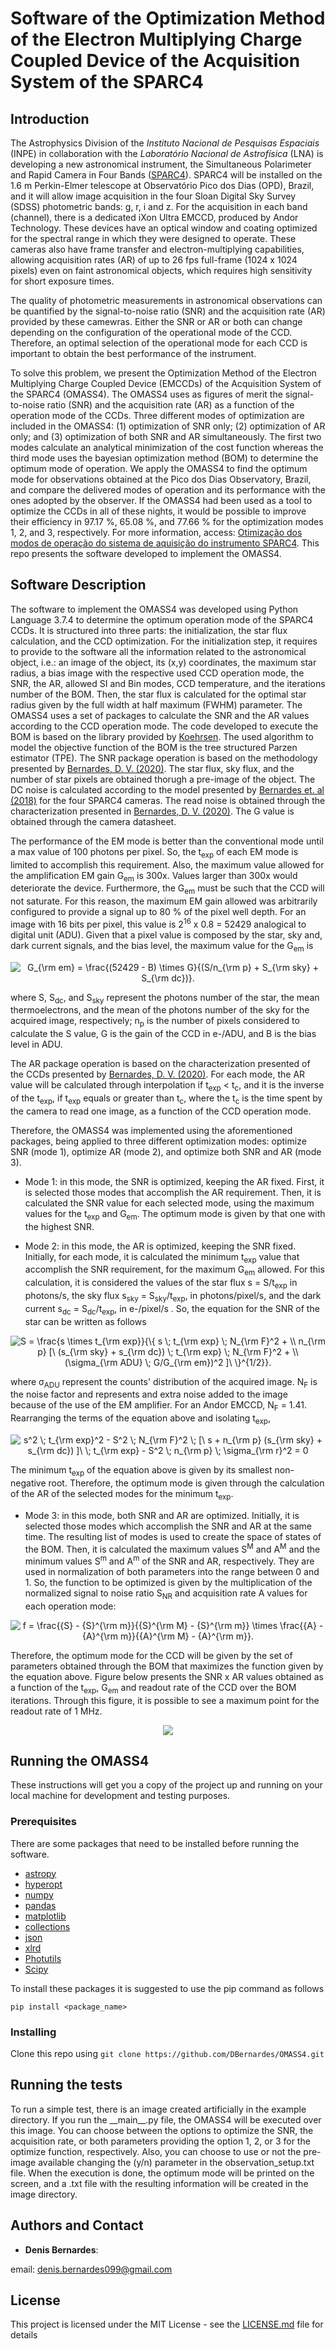 # Software of the Optimization Method of the Electron Multiplying Charge Coupled Device of the Acquisition System of the SPARC4

## Introduction

The Astrophysics Division of the *Instituto Nacional de Pesquisas Espaciais* (INPE) in collaboration with the *Laboratório Nacional de Astrofísica* (LNA) is developing a new astronomical instrument, the Simultaneous Polarimeter and Rapid Camera in Four Bands ([SPARC4](https://www.spiedigitallibrary.org/conference-proceedings-of-spie/8446/844626/Concept-of-SPARC4--a-simultaneous-polarimeter-and-rapid-camera/10.1117/12.924976.full?casa_token=7b-hbhyqIMoAAAAA%3a99lzc7LW-gGeFuEs1N_7ZGdcFS1EiapC3jbzEYyrWT3PDiUP4RXPDEiR9IdfuRvDY7pPetsPx88&SSO=1)). SPARC4 will be installed on the 1.6 m Perkin-Elmer telescope at Observatório Pico dos Dias (OPD), Brazil, and it will allow image acquisition in the four Sloan Digital Sky Survey (SDSS) photometric bands: g, r, i and z. For the acquisition in each band (channel), there is a dedicated iXon Ultra EMCCD, produced by Andor Technology. These devices have an optical window and coating optimized for the spectral range in which they were designed to operate. These cameras also have frame transfer and electron-multiplying capabilities, allowing acquisition rates (AR) of up to 26 fps full-frame (1024 x 1024 pixels) even on faint astronomical objects, which requires high sensitivity for short exposure times.   

The quality of photometric measurements in astronomical observations can be quantified by the signal-to-noise ratio (SNR) and the acquisition rate (AR) provided by these camewras. Either the SNR or AR or both can change depending on the configuration of the operational mode of the CCD. Therefore, an optimal selection of the operational mode for each CCD is important to obtain the best performance of the instrument. 

To solve this problem, we present the Optimization Method of the Electron Multiplying Charge Coupled Device (EMCCDs) of the Acquisition System of the SPARC4 (OMASS4). The OMASS4 uses as figures of merit the signal-to-noise ratio (SNR) and the acquisition rate (AR) as a function of the operation mode of the CCDs. Three different modes of optimization are included in the OMASS4:  (1) optimization of SNR only; (2) optimization of AR only; and (3) optimization of both SNR and AR simultaneously. The first two modes calculate an analytical minimization of the cost function whereas the third mode uses the bayesian optimization method (BOM) to determine the optimum mode of operation. We apply the OMASS4 to find the optimum mode for observations obtained at the Pico dos Dias Observatory, Brazil, and compare the delivered modes of operation and its performance with the ones adopted by the observer. If the OMASS4 had been used as a tool to optimize the CCDs in all of these nights, it would be possible to improve their efficiency in 97.17 %, 65.08 %, and 77.66 % for the optimization modes 1, 2, and 3, respectively. For more information, access: [Otimização dos modos de operação do sistema de aquisição do instrumento SPARC4](https://repositorio.unifei.edu.br/jspui/handle/123456789/2201). This repo presents the software developed to implement the OMASS4.

## Software Description

The software to implement the OMASS4 was developed using Python Language 3.7.4 to determine the optimum operation mode of the SPARC4 CCDs. It is structured into three parts: the initialization, the star flux calculation, and the CCD optimization. For the initialization step, it requires to provide to the software all the information related to the astronomical object, i.e.: an image of the object, its (x,y) coordinates, the maximum star radius, a bias image with the respective used CCD operation mode, the SNR, the AR, allowed SI and Bin modes, CCD temperature, and the iterations number of the BOM. Then, the star flux is calculated for the optimal star radius given by the full width at half maximum (FWHM) parameter. The OMASS4 uses a set of packages to calculate the SNR and the AR values according to the CCD operation mode. The code developed to execute the BOM is based on the library provided by [Koehrsen](https://github.com/WillKoehrsen/hyperparameter-optimization). The used algorithm to model the objective function of the BOM is the tree structured Parzen estimator (TPE). The SNR package operation is based on the methodology presented by [Bernardes, D. V. (2020)](https://repositorio.unifei.edu.br/jspui/handle/123456789/2201). The star flux, sky flux, and the number of star pixels are obtained thorugh a pre-image of the object. The DC noise is calculated according to the model presented by [Bernardes et. al (2018)](https://iopscience.iop.org/article/10.1088/1538-3873/aacb1e/meta?casa_token=QzaY5kK_Yp8AAAAA:Qz_wlI6tq2WMi4sRF-tLvw-S2RwkmkF1_N8i7mReLYSUgim4dqp3yceqyLmlbrgUHt5TTzGYcrnYW_9ttxnfrw) for the four SPARC4 cameras. The read noise is obtained through the characterization presented in [Bernardes, D. V. (2020)](https://repositorio.unifei.edu.br/jspui/handle/123456789/2201). The G value is obtained through the camera datasheet.

The performance of the EM mode is better than the conventional mode until a max value of 100 photons per pixel. So, the t<sub>exp</sub> of each EM mode is limited to accomplish this requirement. Also, the maximum value allowed for the amplification EM gain G<sub>em</sub> is 300x. Values larger than 300x would deteriorate the device. Furthermore, the G<sub>em</sub> must be such that the CCD will not saturate. For this reason, the maximum EM gain allowed was arbitrarily configured to provide a signal up to 80 \% of the pixel well depth. For an image with 16 bits per pixel, this value is 2<sup>16</sup> x 0.8 = 52429 analogical to digital unit (ADU). Given that a pixel value is composed by the star, sky and, dark current signals, and the bias level, the maximum value for the G<sub>em</sub> is

<p align="center">
<img src="https://latex.codecogs.com/svg.latex?G_{\rm&space;em}&space;=&space;\frac{(52429&space;-&space;B)&space;\times&space;G}{(S/n_{\rm&space;p}&space;&plus;&space;S_{\rm&space;sky}&space;&plus;&space;S_{\rm&space;dc})}." title="G_{\rm em} = \frac{(52429 - B) \times G}{(S/n_{\rm p} + S_{\rm sky} + S_{\rm dc})}." />
</p>

where S, S<sub>dc</sub>, and S<sub>sky</sub> represent the photons number of the star, the mean thermoelectrons, and the mean of the photons number of the sky for the acquired image, respectively; n<sub>p</sub> is the number of pixels considered to calculate the S value, G is the gain of the CCD in e-/ADU, and B is the bias level in ADU. 

The AR package operation is based on the characterization presented of the CCDs presented by [Bernardes, D. V. (2020)](https://repositorio.unifei.edu.br/jspui/handle/123456789/2201). For each mode, the AR value will be calculated through interpolation if t<sub>exp</sub> < t<sub>c</sub>, and it is the inverse of the t<sub>exp</sub>, if t<sub>exp</sub> equals or greater than t<sub>c</sub>, where the t<sub>c</sub> is the time spent by the camera to read one image, as a function of the CCD operation mode.

Therefore, the OMASS4 was implemented using the aforementioned packages, being applied to three different optimization modes: optimize SNR (mode 1), optimize AR (mode 2), and optimize both SNR and AR (mode 3). 

* Mode 1: in this mode, the SNR is optimized, keeping the AR fixed. First, it is selected those modes that accomplish the AR requirement. Then, it is calculated the SNR value for each selected mode, using the maximum values for the t<sub>exp</sub> and G<sub>em</sub>. The optimum mode is given by that one with the highest SNR.
    
* Mode 2: in this mode, the AR is optimized, keeping the SNR fixed. Initially, for each mode, it is calculated the minimum t<sub>exp</sub> value that accomplish the SNR requirement, for the maximum G<sub>em</sub> allowed. For this calculation, it is considered the values of the star flux s = S/t<sub>exp</sub> in photons/s, the sky flux s<sub>sky</sub> = S<sub>sky</sub>/t<sub>exp</sub>, in photons/pixel/s, and the dark current s<sub>dc</sub> = S<sub>dc</sub>/t<sub>exp</sub>, in e-/pixel/s . So, the equation for the SNR of the star can be written as follows


<p align="center">
<img src="https://latex.codecogs.com/svg.latex?S&space;=&space;\frac{s&space;\times&space;t_{\rm&space;exp}}{\{&space;s&space;\;&space;t_{\rm&space;exp}&space;\;&space;N_{\rm&space;F}^2&space;&plus;&space;\\&space;n_{\rm&space;p}&space;[\&space;(s_{\rm&space;sky}&space;&plus;&space;s_{\rm&space;dc})&space;\;&space;t_{\rm&space;exp}&space;\;&space;N_{\rm&space;F}^2&space;&plus;&space;\\&space;(\sigma_{\rm&space;ADU}&space;\;&space;G/G_{\rm&space;em})^2&space;]\&space;\}^{1/2}}." title="S = \frac{s \times t_{\rm exp}}{\{ s \; t_{\rm exp} \; N_{\rm F}^2 + \\ n_{\rm p} [\ (s_{\rm sky} + s_{\rm dc}) \; t_{\rm exp} \; N_{\rm F}^2 + \\ (\sigma_{\rm ADU} \; G/G_{\rm em})^2 ]\ \}^{1/2}}." />
</p>
    
    
where &sigma;<sub>ADU</sub> represent the counts' distribution of the acquired image. N<sub>F</sub> is the noise factor and represents and extra noise added to the image because of the use of the EM amplifier. For an Andor EMCCD, N<sub>F</sub> = 1.41. Rearranging the terms of the equation above and isolating t<sub>exp</sub>,
    
<p align="center">
<img src="https://latex.codecogs.com/svg.latex?s^2&space;\;&space;t_{\rm&space;exp}^2&space;-&space;S^2&space;\;&space;N_{\rm&space;F}^2&space;\;&space;[\&space;s&space;&plus;&space;n_{\rm&space;p}&space;(s_{\rm&space;sky}&space;&plus;&space;s_{\rm&space;dc})&space;]\&space;\;&space;t_{\rm&space;exp}&space;-&space;S^2&space;\;&space;n_{\rm&space;p}&space;\;&space;\sigma_{\rm&space;r}^2&space;=&space;0" title="s^2 \; t_{\rm exp}^2 - S^2 \; N_{\rm F}^2 \; [\ s + n_{\rm p} (s_{\rm sky} + s_{\rm dc}) ]\ \; t_{\rm exp} - S^2 \; n_{\rm p} \; \sigma_{\rm r}^2 = 0" />
</p>
    
The minimum t<sub>exp</sub> of the equation above is given by its smallest non-negative root. Therefore, the optimum mode is given through the calculation of the AR of the selected modes for the minimum t<sub>exp</sub>.
    
* Mode 3: in this mode, both SNR and AR are optimized. Initially, it is selected those modes which accomplish the SNR and AR at the same time. The resulting list of modes is used to create the space of states of the BOM. Then, it is calculated the maximum values S<sup>M</sup> and A<sup>M</sup> and the minimum values S<sup>m</sup> and A<sup>m</sup> of the SNR and AR, respectively. They are used in normalization of both parameters into the range between 0 and 1. So, the function to be optimized is given by the multiplication of the normalized signal to noise ratio S<sub>NR</sub> and acquisition rate A values for each operation mode:

<p align="center">
<img src="https://latex.codecogs.com/svg.latex?f&space;=&space;\frac{{S}_{\rm&space;NR}&space;-&space;{S}^{\rm&space;m}}{{S}^{\rm&space;M}&space;-&space;{S}^{\rm&space;m}}&space;\times&space;\frac{{A}&space;-&space;{A}^{\rm&space;m}}{{A}^{\rm&space;M}&space;-&space;{A}^{\rm&space;m}}." title="f = \frac{{S} - {S}^{\rm m}}{{S}^{\rm M} - {S}^{\rm m}} \times \frac{{A} - {A}^{\rm m}}{{A}^{\rm M} - {A}^{\rm m}}." />
</p>

Therefore, the optimum mode for the CCD will be given by the set of parameters obtained through the BOM that maximizes the function given by the equation above. Figure below presents the SNR x AR values obtained as a function of the t<sub>exp</sub>, G<sub>em</sub> and readout rate of the CCD over the BOM iterations. Through this figure, it is possible to see a maximum point for the readout rate of 1 MHz.

<p align="center">   
    <img src="https://github.com/DBernardes/OMASS4/blob/main/iteracoes_MOB_ingles.png" />
</p>

## Running the OMASS4

These instructions will get you a copy of the project up and running on your local machine for development and testing purposes. 

### Prerequisites
There are some packages that need to be installed before running the software.

* [astropy](https://www.astropy.org/)
* [hyperopt](https://github.com/WillKoehrsen/hyperparameter-optimization)
* [numpy](https://numpy.org/)
* [pandas](https://pandas.pydata.org/)
* [matplotlib](https://matplotlib.org/)
* [collections](https://docs.python.org/3/library/collections.html)
* [json](https://www.w3schools.com/python/python_json.asp)
* [xlrd](https://xlrd.readthedocs.io/en/latest/)
* [Photutils](https://photutils.readthedocs.io/en/stable/)
* [Scipy](https://www.scipy.org/)

To install these packages it is suggested to use the pip command as follows
```
pip install <package_name>
```

### Installing
Clone this repo using ``` git clone https://github.com/DBernardes/OMASS4.git ```

## Running the tests

To run a simple test, there is an image created artificially in the example directory. If you run the \_\_main\_\_.py file, the OMASS4 will be executed over this image. You can choose between the options to optimize the SNR, the acquisition rate, or both parameters providing the option 1, 2, or 3 for the optimize function, respectively. Also, you can choose to use or not the pre-image available changing the (y/n) parameter in the observation_setup.txt file. When the execution is done, the optimum mode will be printed on the screen, and a .txt file with the resulting information will be created in the image directory.
## Authors and Contact

* **Denis Bernardes**: 

email: denis.bernardes099@gmail.com 

## License

This project is licensed under the MIT License - see the [LICENSE.md](LICENSE.md) file for details


